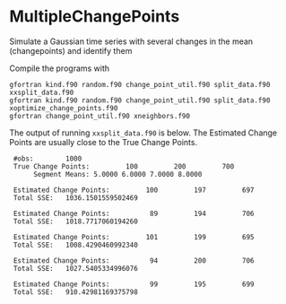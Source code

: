 # MultipleChangePoints
Simulate a Gaussian time series with several changes in the mean (changepoints) and identify them

Compile the programs with
```
gfortran kind.f90 random.f90 change_point_util.f90 split_data.f90 xxsplit_data.f90
gfortran kind.f90 random.f90 change_point_util.f90 split_data.f90 xoptimize_change_points.f90
gfortran change_point_util.f90 xneighbors.f90
```
The output of running `xxsplit_data.f90` is below. The Estimated Change Points are usually close to
the True Change Points.
```
 #obs:        1000
 True Change Points:         100         200         700
      Segment Means: 5.0000 6.0000 7.0000 8.0000

 Estimated Change Points:         100         197         697
 Total SSE:   1036.1501559502469     

 Estimated Change Points:          89         194         706
 Total SSE:   1018.7717060194260     

 Estimated Change Points:         101         199         695
 Total SSE:   1008.4290460992340     

 Estimated Change Points:          94         200         706
 Total SSE:   1027.5405334996076     

 Estimated Change Points:          99         195         699
 Total SSE:   910.42981169375798
```    
